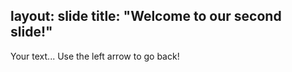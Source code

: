layout: slide
title: "Welcome to our second slide!"
---
Your text...
Use the left arrow to go back!
